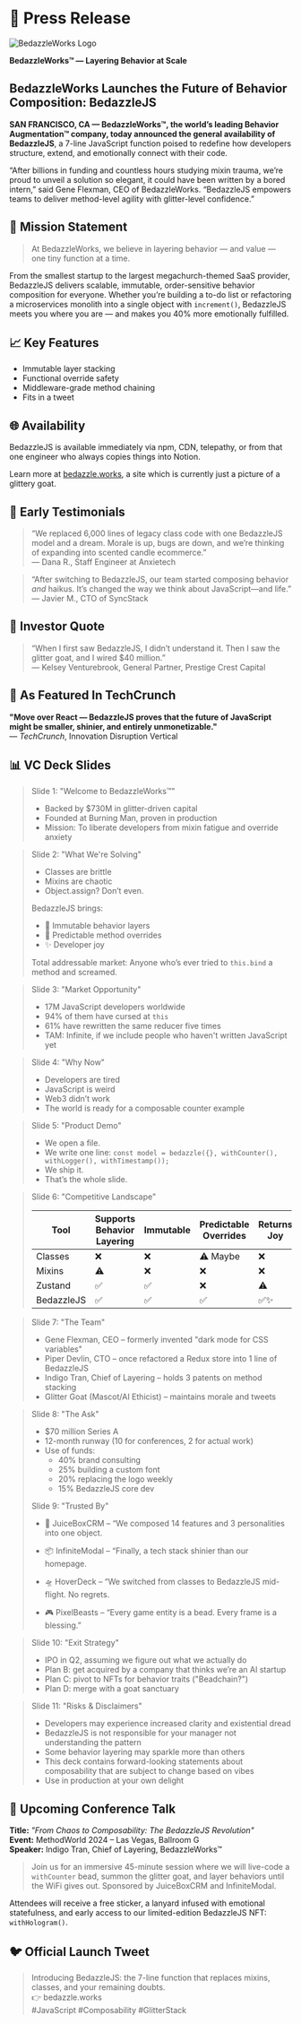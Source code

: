 # 📰 Press Release

![BedazzleWorks Logo](https://myfunscience.com/wp-content/uploads/glitter-goat.jpg)

**BedazzleWorks™ — Layering Behavior at Scale**

## BedazzleWorks Launches the Future of Behavior Composition: BedazzleJS

**SAN FRANCISCO, CA — BedazzleWorks™, the world’s leading Behavior Augmentation™ company, today announced the general availability of BedazzleJS**, a 7-line JavaScript function poised to redefine how developers structure, extend, and emotionally connect with their code.

“After billions in funding and countless hours studying mixin trauma, we’re proud to unveil a solution so elegant, it could have been written by a bored intern,” said Gene Flexman, CEO of BedazzleWorks. “BedazzleJS empowers teams to deliver method-level agility with glitter-level confidence.”

## 🧠 Mission Statement

> At BedazzleWorks, we believe in layering behavior — and value — one tiny function at a time.

From the smallest startup to the largest megachurch-themed SaaS provider, BedazzleJS delivers scalable, immutable, order-sensitive behavior composition for everyone. Whether you’re building a to-do list or refactoring a microservices monolith into a single object with `increment()`, BedazzleJS meets you where you are — and makes you 40% more emotionally fulfilled.

## 📈 Key Features

- Immutable layer stacking
- Functional override safety
- Middleware-grade method chaining
- Fits in a tweet

## 🌐 Availability

BedazzleJS is available immediately via npm, CDN, telepathy, or from that one engineer who always copies things into Notion.

Learn more at [bedazzle.works](https://bedazzle.works), a site which is currently just a picture of a glittery goat.

## 💬 Early Testimonials

> “We replaced 6,000 lines of legacy class code with one BedazzleJS model and a dream. Morale is up, bugs are down, and we’re thinking of expanding into scented candle ecommerce.”\
> — Dana R., Staff Engineer at Anxietech

> “After switching to BedazzleJS, our team started composing behavior *and* haikus. It’s changed the way we think about JavaScript—and life.”\
> — Javier M., CTO of SyncStack

## 💸 Investor Quote

> “When I first saw BedazzleJS, I didn’t understand it. Then I saw the glitter goat, and I wired \$40 million.”\
> — Kelsey Venturebrook, General Partner, Prestige Crest Capital

## 📰 As Featured In TechCrunch

**"Move over React — BedazzleJS proves that the future of JavaScript might be smaller, shinier, and entirely unmonetizable."**\
— *TechCrunch*, Innovation Disruption Vertical

## 📊 VC Deck Slides

> Slide 1: "Welcome to BedazzleWorks™"
>
> - Backed by \$730M in glitter-driven capital
> - Founded at Burning Man, proven in production
> - Mission: To liberate developers from mixin fatigue and override anxiety

> Slide 2: "What We're Solving"
>
> - Classes are brittle
> - Mixins are chaotic
> - Object.assign? Don’t even.
>
> BedazzleJS brings:
>
> - 🔁 Immutable behavior layers
> - 🧠 Predictable method overrides
> - ✨ Developer joy
>
> Total addressable market: Anyone who’s ever tried to `this.bind` a method and screamed.

> Slide 3: "Market Opportunity"
>
> - 17M JavaScript developers worldwide
> - 94% of them have cursed at `this`
> - 61% have rewritten the same reducer five times
> - TAM: Infinite, if we include people who haven't written JavaScript yet

> Slide 4: "Why Now"
>
> - Developers are tired
> - JavaScript is weird
> - Web3 didn’t work
> - The world is ready for a composable counter example

> Slide 5: "Product Demo"
>
> - We open a file.
> - We write one line: `const model = bedazzle({}, withCounter(), withLogger(), withTimestamp());`
> - We ship it.
> - That’s the whole slide.

> Slide 6: "Competitive Landscape"
>
> | Tool       | Supports Behavior Layering | Immutable | Predictable Overrides | Returns Joy |
> | ---------- | -------------------------- | --------- | --------------------- | ----------- |
> | Classes    | ❌                          | ❌         | ⚠️ Maybe              | ❌           |
> | Mixins     | ⚠️                         | ❌         | ❌                     | ❌           |
> | Zustand    | ✅                          | ✅         | ❌                     | ⚠️          |
> | BedazzleJS | ✅                          | ✅         | ✅                     | ✅✨          |

> Slide 7: "The Team"
>
> - Gene Flexman, CEO – formerly invented "dark mode for CSS variables"
> - Piper Devlin, CTO – once refactored a Redux store into 1 line of BedazzleJS
> - Indigo Tran, Chief of Layering – holds 3 patents on method stacking
> - Glitter Goat (Mascot/AI Ethicist) – maintains morale and tweets

> Slide 8: "The Ask"
>
> - \$70 million Series A
> - 12-month runway (10 for conferences, 2 for actual work)
> - Use of funds:
>   - 40% brand consulting
>   - 25% building a custom font
>   - 20% replacing the logo weekly
>   - 15% BedazzleJS core dev
>
> Slide 9: "Trusted By"
>
> - 🧃 JuiceBoxCRM – “We composed 14 features and 3 personalities into one object.
>
> - 📦 InfiniteModal – “Finally, a tech stack shinier than our homepage.
>
> - 🛸 HoverDeck – “We switched from classes to BedazzleJS mid-flight. No regrets.
>
> - 🎮 PixelBeasts – “Every game entity is a bead. Every frame is a blessing.”

> Slide 10: "Exit Strategy"
>
> - IPO in Q2, assuming we figure out what we actually do
> - Plan B: get acquired by a company that thinks we’re an AI startup
> - Plan C: pivot to NFTs for behavior traits ("Beadchain?")
> - Plan D: merge with a goat sanctuary

> Slide 11: "Risks & Disclaimers"
>
> - Developers may experience increased clarity and existential dread
> - BedazzleJS is not responsible for your manager not understanding the pattern
> - Some behavior layering may sparkle more than others
> - This deck contains forward-looking statements about composability that are subject to change based on vibes
> - Use in production at your own delight

## 🎤 Upcoming Conference Talk

**Title:** *"From Chaos to Composability: The BedazzleJS Revolution"*  
**Event:** MethodWorld 2024 – Las Vegas, Ballroom G  
**Speaker:** Indigo Tran, Chief of Layering, BedazzleWorks™  

> Join us for an immersive 45-minute session where we will live-code a `withCounter` bead, summon the glitter goat, and layer behaviors until the WiFi gives out. Sponsored by JuiceBoxCRM and InfiniteModal.

Attendees will receive a free sticker, a lanyard infused with emotional statefulness, and early access to our limited-edition BedazzleJS NFT: `withHologram()`.

## 🐦 Official Launch Tweet

> Introducing BedazzleJS: the 7-line function that replaces mixins, classes, and your remaining doubts.\
> 👉 bedazzle.works\
> \#JavaScript #Composability #GlitterStack

